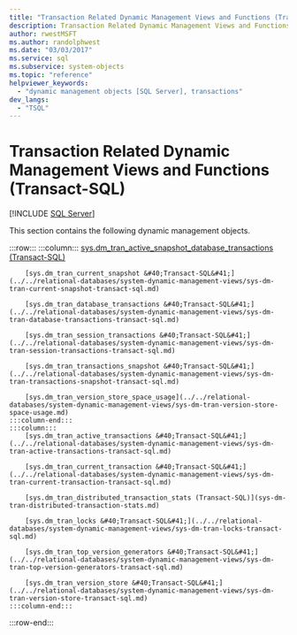 ```yaml
---
title: "Transaction Related Dynamic Management Views and Functions (Transact-SQL)"
description: Transaction Related Dynamic Management Views and Functions (Transact-SQL)
author: rwestMSFT
ms.author: randolphwest
ms.date: "03/03/2017"
ms.service: sql
ms.subservice: system-objects
ms.topic: "reference"
helpviewer_keywords:
  - "dynamic management objects [SQL Server], transactions"
dev_langs:
  - "TSQL"
---
```

# Transaction Related Dynamic Management Views and Functions (Transact-SQL)
[!INCLUDE [SQL Server](../../includes/applies-to-version/sqlserver.md)]

  This section contains the following dynamic management objects.  

:::row:::
    :::column:::
        [sys.dm_tran_active_snapshot_database_transactions &#40;Transact-SQL&#41;](../../relational-databases/system-dynamic-management-views/sys-dm-tran-active-snapshot-database-transactions-transact-sql.md)

        [sys.dm_tran_current_snapshot &#40;Transact-SQL&#41;](../../relational-databases/system-dynamic-management-views/sys-dm-tran-current-snapshot-transact-sql.md)

        [sys.dm_tran_database_transactions &#40;Transact-SQL&#41;](../../relational-databases/system-dynamic-management-views/sys-dm-tran-database-transactions-transact-sql.md)

        [sys.dm_tran_session_transactions &#40;Transact-SQL&#41;](../../relational-databases/system-dynamic-management-views/sys-dm-tran-session-transactions-transact-sql.md)

        [sys.dm_tran_transactions_snapshot &#40;Transact-SQL&#41;](../../relational-databases/system-dynamic-management-views/sys-dm-tran-transactions-snapshot-transact-sql.md)

        [sys.dm_tran_version_store_space_usage](../../relational-databases/system-dynamic-management-views/sys-dm-tran-version-store-space-usage.md)
    :::column-end:::
    :::column:::
        [sys.dm_tran_active_transactions &#40;Transact-SQL&#41;](../../relational-databases/system-dynamic-management-views/sys-dm-tran-active-transactions-transact-sql.md)

        [sys.dm_tran_current_transaction &#40;Transact-SQL&#41;](../../relational-databases/system-dynamic-management-views/sys-dm-tran-current-transaction-transact-sql.md)

        [sys.dm_tran_distributed_transaction_stats (Transact-SQL)](sys-dm-tran-distributed-transaction-stats.md)

        [sys.dm_tran_locks &#40;Transact-SQL&#41;](../../relational-databases/system-dynamic-management-views/sys-dm-tran-locks-transact-sql.md)

        [sys.dm_tran_top_version_generators &#40;Transact-SQL&#41;](../../relational-databases/system-dynamic-management-views/sys-dm-tran-top-version-generators-transact-sql.md)

        [sys.dm_tran_version_store &#40;Transact-SQL&#41;](../../relational-databases/system-dynamic-management-views/sys-dm-tran-version-store-transact-sql.md)
    :::column-end:::
:::row-end:::
